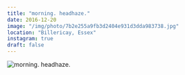 ```yaml
---
title: "morning. headhaze."
date: 2016-12-20
image: "/img/photo/7b2e255a9fb3d2404e931d3dda983738.jpg"
location: "Billericay, Essex"
instagram: true
draft: false
---
```


![morning. headhaze.](/img/photo/7b2e255a9fb3d2404e931d3dda983738.jpg)
